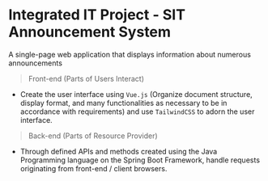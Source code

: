 # Integrated IT Project - SIT Announcement System
A single-page web application that displays information about numerous announcements


> Front-end (Parts of Users Interact)
- Create the user interface using `Vue.js` (Organize document structure, display format, and many functionalities as necessary to be in accordance with requirements) and use `TailwindCSS` to adorn the user interface.

> Back-end (Parts of Resource Provider)
- Through defined APIs and methods created using the Java Programming language on the Spring Boot Framework, handle requests originating from front-end / client browsers.
